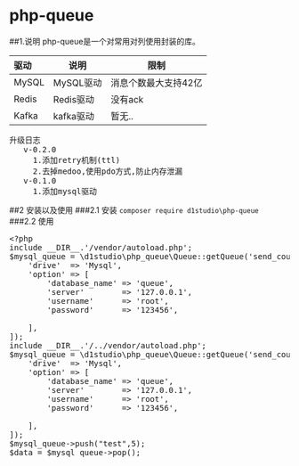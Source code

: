 # php-queue 


##1.说明
php-queue是一个对常用对列使用封装的库。

| 驱动      |     说明 |限制|
| :--------| --------|-------|
| MySQL    |   MySQL驱动 |消息个数最大支持42亿|
|Redis|Redis驱动|没有ack|
|Kafka|kafka驱动|暂无..|
<pre>
升级日志
   v-0.2.0
     1.添加retry机制(ttl)
     2.去掉medoo,使用pdo方式,防止内存泄漏
   v-0.1.0
     1.添加mysql驱动
</pre>

##2 安装以及使用
###2.1 安装
`composer require d1studio\php-queue `
###2.2 使用
<pre>
&lt?php
include __DIR__.'/vendor/autoload.php';
$mysql_queue = \d1studio\php_queue\Queue::getQueue('send_coupon',[
    'drive'  => 'Mysql',
    'option' => [
        'database_name' => 'queue',
        'server'        => '127.0.0.1',
        'username'      => 'root',
        'password'      => '123456',

    ],
]);
include __DIR__.'/../vendor/autoload.php';
$mysql_queue = \d1studio\php_queue\Queue::getQueue('send_coupon',[
    'drive'  => 'Mysql',
    'option' => [
        'database_name' => 'queue',
        'server'        => '127.0.0.1',
        'username'      => 'root',
        'password'      => '123456',

    ],
]);
$mysql_queue->push("test",5);
$data = $mysql_queue->pop();
</pre>


